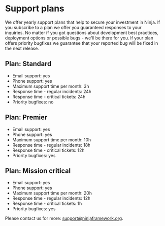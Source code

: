 Support plans
=============

We offer yearly support plans that help to secure your investment in Ninja. 
If you subscribe to a plan we offer you guaranteed responses to your inquiries.
No matter if you got questions about development best practices, deployment
options or possible bugs - we'll be there for you. If your plan offers
priority bugfixes we guarantee that your reported bug will be fixed
in the next release.

## Plan: Standard 

 * Email support: yes
 * Phone support: yes
 * Maximum support time per month: 3h
 * Response time - regular incidents: 24h
 * Response time - critical tickets: 24h
 * Priority bugfixes: no

## Plan: Premier

 * Email support: yes
 * Phone support: yes
 * Maximum support time per month: 10h
 * Response time - regular incidents: 18h
 * Response time - critical tickets: 12h
 * Priority bugfixes: yes

## Plan: Mission critical

 * Email support: yes
 * Phone support: yes
 * Maximum support time per month: 20h
 * Response time - regular incidents: 12h
 * Response time - critical tickets: 1h
 * Priority bugfixes: yes

Please contact us for more: support@ninjaframework.org.